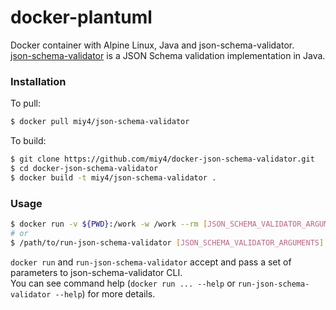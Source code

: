 docker-plantuml
==========

Docker container with Alpine Linux, Java and json-schema-validator.  
[json-schema-validator](https://github.com/fge/json-schema-validator) is a JSON Schema validation implementation in Java.

### Installation

To pull:

```sh
$ docker pull miy4/json-schema-validator
```

To build:

```sh
$ git clone https://github.com/miy4/docker-json-schema-validator.git
$ cd docker-json-schema-validator
$ docker build -t miy4/json-schema-validator .
```

### Usage

```sh
$ docker run -v ${PWD}:/work -w /work --rm [JSON_SCHEMA_VALIDATOR_ARGUMENTS]
# or
$ /path/to/run-json-schema-validator [JSON_SCHEMA_VALIDATOR_ARGUMENTS]
```

`docker run` and `run-json-schema-validator` accept and pass a set of parameters to json-schema-validator CLI.  
You can see command help (`docker run ... --help` or `run-json-schema-validator --help`) for more details. 
